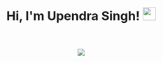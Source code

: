 
<h1 align="center">

Hi, I'm Upendra Singh!
<img src="https://media.giphy.com/media/hvRJCLFzcasrR4ia7z/giphy.gif" width="30"></h1>
<br/>
 
<p align="center">
<img src="https://readme-typing-svg.herokuapp.com?lines=IT+Student;Full+Stack+Web+Developer;AI%20|%20ML%20Enthusiast;Exploring%20new%20AI%20technologies&center=true&width=380&height=45">
</p>




 
